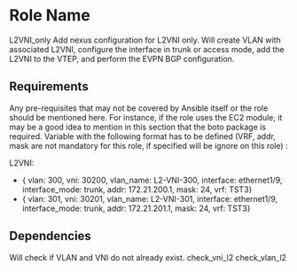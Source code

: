 Role Name
=========

L2VNI_only
Add nexus configuration for L2VNI only. Will create VLAN with associated L2VNI, configure the interface in trunk or access mode, add the L2VNI to the VTEP, and perform the EVPN BGP configuration.

Requirements
------------

Any pre-requisites that may not be covered by Ansible itself or the role should be mentioned here. For instance, if the role uses the EC2 module, it may be a good idea to mention in this section that the boto package is required.
Variable with the following format has to be defined (VRF, addr, mask are not mandatory for this role, if specified will be ignore on this role) :

L2VNI:
  - { vlan: 300, vni: 30200, vlan_name: L2-VNI-300, interface: ethernet1/9, interface_mode: trunk, addr: 172.21.200.1, mask: 24,  vrf: TST3}
  - { vlan: 301, vni: 30201, vlan_name: L2-VNI-301, interface: ethernet1/9, interface_mode: trunk, addr: 172.21.201.1, mask: 24,  vrf: TST3} 



Dependencies
------------

Will check if VLAN and VNI do not already exist. 
check_vni_l2
check_vlan_l2


